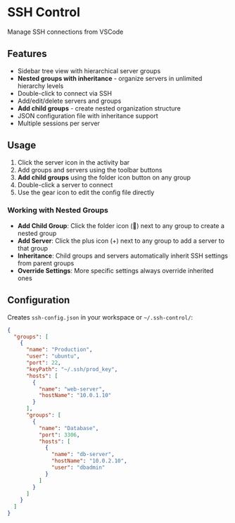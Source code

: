 # SSH Control

Manage SSH connections from VSCode

## Features

- Sidebar tree view with hierarchical server groups
- **Nested groups with inheritance** - organize servers in unlimited hierarchy levels
- Double-click to connect via SSH
- Add/edit/delete servers and groups
- **Add child groups** - create nested organization structure
- JSON configuration file with inheritance support
- Multiple sessions per server

## Usage

1. Click the server icon in the activity bar
2. Add groups and servers using the toolbar buttons
3. **Add child groups** using the folder icon button on any group
4. Double-click a server to connect
5. Use the gear icon to edit the config file directly

### Working with Nested Groups

- **Add Child Group**: Click the folder icon (📁) next to any group to create a nested group
- **Add Server**: Click the plus icon (+) next to any group to add a server to that group  
- **Inheritance**: Child groups and servers automatically inherit SSH settings from parent groups
- **Override Settings**: More specific settings always override inherited ones

## Configuration

Creates `ssh-config.json` in your workspace or `~/.ssh-control/`:

```json
{
  "groups": [
    {
      "name": "Production",
      "user": "ubuntu",
      "port": 22,
      "keyPath": "~/.ssh/prod_key",
      "hosts": [
        {
          "name": "web-server",
          "hostName": "10.0.1.10"
        }
      ],
      "groups": [
        {
          "name": "Database",
          "port": 3306,
          "hosts": [
            {
              "name": "db-server",
              "hostName": "10.0.2.10",
              "user": "dbadmin"
            }
          ]
        }
      ]
    }
  ]
}
```

